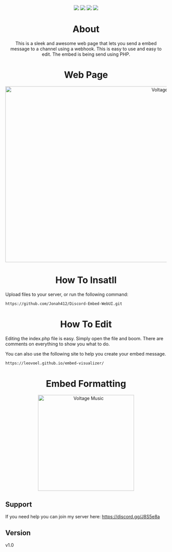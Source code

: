 <p align="center">
  <img src="https://forthebadge.com/images/badges/uses-html.svg">
  <img src="https://forthebadge.com/images/badges/uses-css.svg">
  <img src="https://forthebadge.com/images/badges/built-by-developers.svg">
  <img src="https://forthebadge.com/images/badges/built-with-love.svg">
</p>

<h1 align="center">About</h1>

<p align="center">This is a sleek and awesome web page that lets you send a embed message to a channel using a webhook. This is easy to use and easy to edit. The embed is being send using PHP.</p>

<h1 align="center">Web Page</h1>

<p align="center">
  <img src="https://i.imgur.com/lVwMXyz.png" alt="Voltage Music" width="992" height="550">
 </p>
 
<h1 align="center">How To Insatll</h1>

Upload files to your server, or run the following command:
```bash
https://github.com/Jonah412/Discord-Embed-WebUI.git
```

<h1 align="center">How To Edit</h1>

Editing the index.php file is easy. Simply open the file and boom. There are comments on everything to show you what to do.

You can also use the following site to help you create your embed message.

```bash
https://leovoel.github.io/embed-visualizer/
```

<h1 align="center">Embed Formatting</h1>

<p align="center">
  <img src="https://i.stack.imgur.com/8xAac.png" alt="Voltage Music" width="300" height="300">
 </p>

## Support



If you need help you can join my server here: https://discord.gg/J8S5e8a

## Version
v1.0

